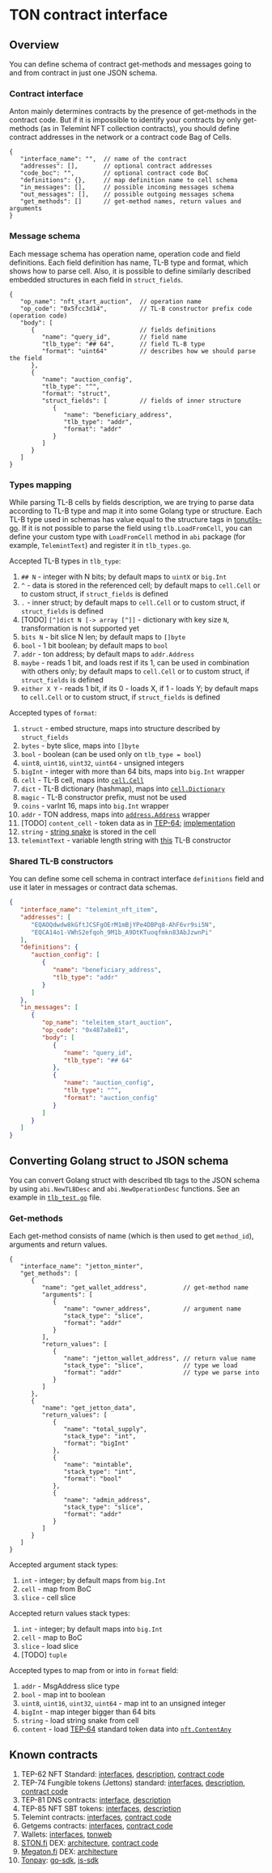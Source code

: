 # TON contract interface

## Overview

You can define schema of contract get-methods and messages going to and from contract in just one JSON schema.

### Contract interface

Anton mainly determines contracts by the presence of get-methods in the contract code.
But if it is impossible to identify your contracts by only get-methods (as in Telemint NFT collection contracts), 
you should define contract addresses in the network or a contract code Bag of Cells.

```json5
{
   "interface_name": "",  // name of the contract
   "addresses": [],       // optional contract addresses
   "code_boc": "",        // optional contract code BoC
   "definitions": {},     // map definition name to cell schema
   "in_messages": [],     // possible incoming messages schema
   "out_messages": [],    // possible outgoing messages schema
   "get_methods": []      // get-method names, return values and arguments
}
```

### Message schema

Each message schema has operation name, operation code and field definitions. 
Each field definition has name, TL-B type and format, which shows how to parse cell.
Also, it is possible to define similarly described embedded structures in each field in `struct_fields`.

```json5
{
   "op_name": "nft_start_auction",  // operation name
   "op_code": "0x5fcc3d14",         // TL-B constructor prefix code (operation code)
   "body": [
      {                             // fields definitions
         "name": "query_id",        // field name
         "tlb_type": "## 64",       // field TL-B type
         "format": "uint64"         // describes how we should parse the field
      }, 
      {
         "name": "auction_config",
         "tlb_type": "^",
         "format": "struct",
         "struct_fields": [         // fields of inner structure
            {
               "name": "beneficiary_address",
               "tlb_type": "addr",
               "format": "addr"
            }
         ]
      }
   ]
}
```

### Types mapping

While parsing TL-B cells by fields description, we are trying to parse data according to TL-B type and map it into some Golang type or structure.
Each TL-B type used in schemas has value equal to the structure tags in [tonutils-go](https://github.com/xssnick/tonutils-go/blob/4d0157009913e35d450c36e28018cd0686502439/tlb/loader.go#L24).
If it is not possible to parse the field using `tlb.LoadFromCell`, 
you can define your custom type with `LoadFromCell` method in `abi` package (for example, `TelemintText`) and register it in `tlb_types.go`.

Accepted TL-B types in `tlb_type`:
1. `## N` - integer with N bits; by default maps to `uintX` or `big.Int`
2. `^` - data is stored in the referenced cell; by default maps to `cell.Cell` or to custom struct, if `struct_fields` is defined
3. `.` - inner struct; by default maps to `cell.Cell` or to custom struct, if `struct_fields` is defined
4. [TODO] `[^]dict N [-> array [^]]` - dictionary with key size `N`, transformation is not supported yet
5. `bits N` - bit slice N len; by default maps to `[]byte`
6. `bool` - 1 bit boolean; by default maps to `bool`
7. `addr` - ton address; by default maps to `addr.Address`
8. `maybe` - reads 1 bit, and loads rest if its 1, can be used in combination with others only; by default maps to `cell.Cell` or to custom struct, if `struct_fields` is defined
9. `either X Y` - reads 1 bit, if its 0 - loads X, if 1 - loads Y; by default maps to `cell.Cell` or to custom struct, if `struct_fields` is defined

Accepted types of `format`:
1. `struct` - embed structure, maps into structure described by `struct_fields`
2. `bytes` - byte slice, maps into `[]byte`
3. `bool` - boolean (can be used only on `tlb_type = bool`)
4. `uint8`, `uint16`, `uint32`, `uint64` - unsigned integers
5. `bigInt` - integer with more than 64 bits, maps into `big.Int` wrapper
6. `cell` - TL-B cell, maps into [`cell.Cell`](https://github.com/xssnick/tonutils-go/blob/4d0157009913e35d450c36e28018cd0686502439/tvm/cell/cell.go#L11)
7. `dict` - TL-B dictionary (hashmap), maps into [`cell.Dictionary`](https://github.com/xssnick/tonutils-go/blob/4d0157009913e35d450c36e28018cd0686502439/tvm/cell/dict.go)
8. `magic` - TL-B constructor prefix, must not be used
9. `coins` - varInt 16, maps into `big.Int` wrapper
10. `addr` - TON address, maps into [`address.Address`](https://github.com/xssnick/tonutils-go/blob/4d0157009913e35d450c36e28018cd0686502439/address/addr.go#L21) wrapper
11. [TODO] `content_cell` - token data as in [TEP-64](https://github.com/ton-blockchain/TEPs/blob/master/text/0064-token-data-standard.md); [implementation](https://github.com/xssnick/tonutils-go/blob/b839942a7b7bc431cc610f2ca3d9ff0e03079586/ton/nft/content.go#L10)
12. `string` - [string snake](https://github.com/xssnick/tonutils-go/blob/4d0157009913e35d450c36e28018cd0686502439/tvm/cell/builder.go#L317) is stored in the cell
13. `telemintText` - variable length string with [this](https://github.com/TelegramMessenger/telemint/blob/main/telemint.tlb#L25) TL-B constructor

### Shared TL-B constructors

You can define some cell schema in contract interface `definitions` field and use it later in messages or contract data schemas.

```json
{
   "interface_name": "telemint_nft_item",
   "addresses": [
      "EQAOQdwdw8kGftJCSFgOErM1mBjYPe4DBPq8-AhF6vr9si5N",
      "EQCA14o1-VWhS2efqoh_9M1b_A9DtKTuoqfmkn83AbJzwnPi"
   ],
   "definitions": {
      "auction_config": [
         {
            "name": "beneficiary_address",
            "tlb_type": "addr"
         }
      ]
   },
   "in_messages": [
      {
         "op_name": "teleitem_start_auction",
         "op_code": "0x487a8e81",
         "body": [
            {
               "name": "query_id",
               "tlb_type": "## 64"
            },
            {
               "name": "auction_config",
               "tlb_type": "^",
               "format": "auction_config"
            }
         ]
      }
   ]
}
```

## Converting Golang struct to JSON schema

You can convert Golang struct with described tlb tags to the JSON schema by using `abi.NewTLBDesc` and `abi.NewOperationDesc` functions.
See an example in [`tlb_test.go`](/abi/tlb_test.go) file.

### Get-methods

Each get-method consists of name (which is then used to get `method_id`), arguments and return values.

```json5
{
   "interface_name": "jetton_minter",
   "get_methods": [
      {
         "name": "get_wallet_address",          // get-method name
         "arguments": [
            {
               "name": "owner_address",         // argument name
               "stack_type": "slice",
               "format": "addr"
            }
         ],
         "return_values": [
            {
               "name": "jetton_wallet_address", // return value name
               "stack_type": "slice",           // type we load
               "format": "addr"                 // type we parse into
            }
         ]
      },
      {
         "name": "get_jetton_data",
         "return_values": [
            {
               "name": "total_supply",
               "stack_type": "int",
               "format": "bigInt"
            },
            {
               "name": "mintable",
               "stack_type": "int",
               "format": "bool"
            },
            {
               "name": "admin_address",
               "stack_type": "slice",
               "format": "addr"
            }
         ]
      }
   ]
}
```

Accepted argument stack types:

1. `int` - integer; by default maps from `big.Int`
2. `cell` - map from BoC
3. `slice` - cell slice

Accepted return values stack types:

1. `int` - integer; by default maps into `big.Int`
2. `cell` - map to BoC
3. `slice` - load slice
4. [TODO] `tuple`
 
Accepted types to map from or into in `format` field:

1. `addr` - MsgAddress slice type
2. `bool` - map int to boolean
3. `uint8`, `uint16`, `uint32`, `uint64` - map int to an unsigned integer
4. `bigInt` - map integer bigger than 64 bits
5. `string` - load string snake from cell
6. `content` - load [TEP-64](https://github.com/ton-blockchain/TEPs/blob/master/text/0064-token-data-standard.md) standard token data into [`nft.ContentAny`](https://github.com/xssnick/tonutils-go/blob/b839942a7b7bc431cc610f2ca3d9ff0e03079586/ton/nft/content.go#L10)

## Known contracts

1. TEP-62 NFT Standard: [interfaces](/abi/known/tep62_nft.json), [description](https://github.com/ton-blockchain/TEPs/blob/master/text/0062-nft-standard.md), [contract code](https://github.com/ton-blockchain/token-contract/tree/main/nft)
2. TEP-74 Fungible tokens (Jettons) standard: [interfaces](/abi/known/tep74_jetton.json), [description](https://github.com/ton-blockchain/TEPs/blob/master/text/0074-jettons-standard.md), [contract code](https://github.com/ton-blockchain/token-contract/tree/main/ft)
3. TEP-81 DNS contracts: [interface](/abi/known/tep81_dns.json), [description](https://github.com/ton-blockchain/TEPs/blob/master/text/0081-dns-standard.md)
4. TEP-85 NFT SBT tokens: [interfaces](/abi/known/tep85_nft_sbt.json), [description](https://github.com/ton-blockchain/TEPs/blob/master/text/0085-sbt-standard.md)
5. Telemint contracts: [interfaces](/abi/known/telemint.json), [contract code](https://github.com/TelegramMessenger/telemint)
6. Getgems contracts: [interfaces](/abi/known/getgems.json), [contract code](https://github.com/getgems-io/nft-contracts/blob/main/packages/contracts/sources)
7. Wallets: [interfaces](/abi/known/wallets.json), [tonweb](https://github.com/toncenter/tonweb/tree/0a5effd36a3f342f4aacabab728b1f9747085ad1/src/contract/wallet)
8. [STON.fi](https://ston.fi) DEX: [architecture](https://docs.ston.fi/docs/developer-section/architecture), [contract code](https://github.com/ston-fi/dex-core)
9. [Megaton.fi](https://megaton.fi) DEX: [architecture](https://docs.megaton.fi/developers/contract)
10. [Tonpay](https://thetonpay.app): [go-sdk](https://github.com/TheTonpay/tonpay-go-sdk), [js-sdk](https://github.com/TheTonpay/tonpay-js-sdk)
